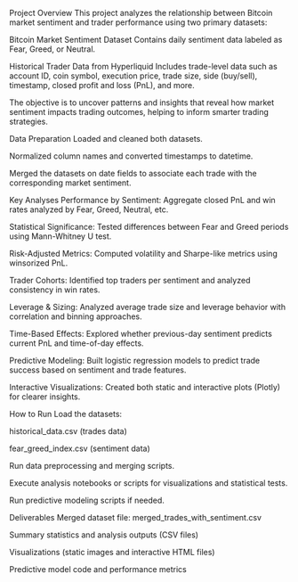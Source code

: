 Project Overview
This project analyzes the relationship between Bitcoin market sentiment and trader performance using two primary datasets:

Bitcoin Market Sentiment Dataset
Contains daily sentiment data labeled as Fear, Greed, or Neutral.

Historical Trader Data from Hyperliquid
Includes trade-level data such as account ID, coin symbol, execution price, trade size, side (buy/sell), timestamp, closed profit and loss (PnL), and more.

The objective is to uncover patterns and insights that reveal how market sentiment impacts trading outcomes, helping to inform smarter trading strategies.


Data Preparation
Loaded and cleaned both datasets.

Normalized column names and converted timestamps to datetime.

Merged the datasets on date fields to associate each trade with the corresponding market sentiment.

Key Analyses
Performance by Sentiment: Aggregate closed PnL and win rates analyzed by Fear, Greed, Neutral, etc.

Statistical Significance: Tested differences between Fear and Greed periods using Mann-Whitney U test.

Risk-Adjusted Metrics: Computed volatility and Sharpe-like metrics using winsorized PnL.

Trader Cohorts: Identified top traders per sentiment and analyzed consistency in win rates.

Leverage & Sizing: Analyzed average trade size and leverage behavior with correlation and binning approaches.

Time-Based Effects: Explored whether previous-day sentiment predicts current PnL and time-of-day effects.

Predictive Modeling: Built logistic regression models to predict trade success based on sentiment and trade features.

Interactive Visualizations: Created both static and interactive plots (Plotly) for clearer insights.

How to Run
Load the datasets:

historical_data.csv (trades data)

fear_greed_index.csv (sentiment data)

Run data preprocessing and merging scripts.

Execute analysis notebooks or scripts for visualizations and statistical tests.

Run predictive modeling scripts if needed.

Deliverables
Merged dataset file: merged_trades_with_sentiment.csv

Summary statistics and analysis outputs (CSV files)

Visualizations (static images and interactive HTML files)

Predictive model code and performance metrics
